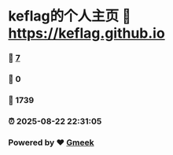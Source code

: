 # keflag的个人主页 :link: https://keflag.github.io 
### :page_facing_up: [7](https://keflag.github.io/tag.html) 
### :speech_balloon: 0 
### :hibiscus: 1739 
### :alarm_clock: 2025-08-22 22:31:05 
### Powered by :heart: [Gmeek](https://github.com/Meekdai/Gmeek)
